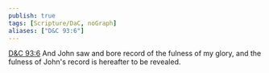 ```yaml
---
publish: true
tags: [Scripture/DaC, noGraph]
aliases: ["D&C 93:6"]
---
```

[D&C 93:6](https://churchofjesuschrist.org/study/scriptures/dc-testament/dc/93?lang=eng&id=p6#p6) And John saw and bore record of the fulness of my glory, and the fulness of John's record is hereafter to be revealed.
